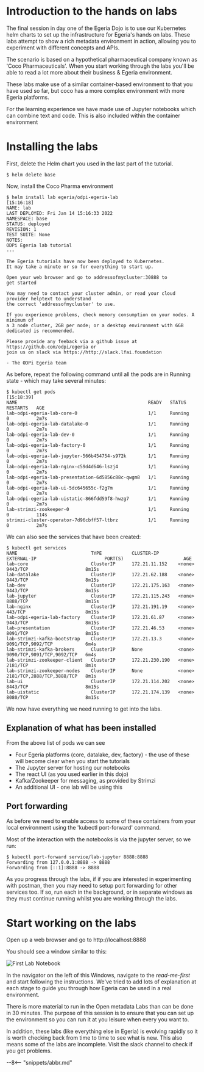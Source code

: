 <!-- SPDX-License-Identifier: CC-BY-4.0 -->
<!-- Copyright Contributors to the ODPi Egeria project 2021. -->

# Introduction to the hands on labs
The final session in day one of the Egeria Dojo is to use our Kubernetes helm charts to set up the infrastructure for Egeria's hands on labs.  These labs attempt to show a rich metadata environment in action, allowing you to experiment with different concepts and APIs.

The scenario is based on a hypothetical pharmaceutical company known as 'Coco Pharmaceuticals'. When you
start working through the labs you'll be able to read a lot more about their business & Egeria environment.

These labs make use of a similar container-based environment to that you have used so far,
but coco has a more complex environment with more Egeria platforms. 

For the learning experience we have made use of Jupyter notebooks which can combine text and code. This is also included within the container environment

# Installing the labs

First, delete the Helm chart you used in the last part of the tutorial.
```console
$ helm delete base
```

Now, install the Coco Pharma environment
```console
$ helm install lab egeria/odpi-egeria-lab                                [15:16:18]
NAME: lab
LAST DEPLOYED: Fri Jan 14 15:16:33 2022
NAMESPACE: base
STATUS: deployed
REVISION: 1
TEST SUITE: None
NOTES:
ODPi Egeria lab tutorial
---

The Egeria tutorials have now been deployed to Kubernetes.
It may take a minute or so for everything to start up.

Open your web browser and go to addressofmycluster:30888 to
get started

You may need to contact your cluster admin, or read your cloud provider helptext to understand
the correct 'addressofmycluster' to use.

If you experience problems, check memory consumption on your nodes. A minimum of
a 3 node cluster, 2GB per node; or a desktop environment with 6GB dedicated is recommended.

Please provide any feeback via a github issue at https://github.com/odpi/egeria or
join us on slack via https://http://slack.lfai.foundation

- The ODPi Egeria team
```
As before, repeat the following command until all the pods are in Running state - which may take several minutes:
```console
$ kubectl get pods                                                              [15:18:39]
NAME                                                READY   STATUS    RESTARTS   AGE
lab-odpi-egeria-lab-core-0                          1/1     Running   0          2m7s
lab-odpi-egeria-lab-datalake-0                      1/1     Running   0          2m7s
lab-odpi-egeria-lab-dev-0                           1/1     Running   0          2m7s
lab-odpi-egeria-lab-factory-0                       1/1     Running   0          2m7s
lab-odpi-egeria-lab-jupyter-566b454754-s972k        1/1     Running   0          2m7s
lab-odpi-egeria-lab-nginx-c59d4d646-lszj4           1/1     Running   0          2m7s
lab-odpi-egeria-lab-presentation-6d5856c88c-qwgm8   1/1     Running   0          2m7s
lab-odpi-egeria-lab-ui-5dc645655c-f2g7m             1/1     Running   0          2m7s
lab-odpi-egeria-lab-uistatic-866fdd59f8-hwzg7       1/1     Running   0          2m7s
lab-strimzi-zookeeper-0                             1/1     Running   0          114s
strimzi-cluster-operator-7d96cbff57-ltbrz           1/1     Running   0          2m7s
```

We can also see the services that have been created:
```console
$ kubectl get services
NAME                           TYPE           CLUSTER-IP       EXTERNAL-IP                         PORT(S)                      AGE
lab-core                       ClusterIP      172.21.11.152    <none>                              9443/TCP                     8m15s
lab-datalake                   ClusterIP      172.21.62.188    <none>                              9443/TCP                     8m15s
lab-dev                        ClusterIP      172.21.175.163   <none>                              9443/TCP                     8m15s
lab-jupyter                    ClusterIP      172.21.115.243   <none>                              8888/TCP                     8m15s
lab-nginx                      ClusterIP      172.21.191.19    <none>                              443/TCP                      8m15s
lab-odpi-egeria-lab-factory    ClusterIP      172.21.61.87     <none>                              9443/TCP                     8m15s
lab-presentation               ClusterIP      172.21.46.53     <none>                              8091/TCP                     8m15s
lab-strimzi-kafka-bootstrap    ClusterIP      172.21.13.3      <none>                              9091/TCP,9092/TCP            6m4s
lab-strimzi-kafka-brokers      ClusterIP      None             <none>                              9090/TCP,9091/TCP,9092/TCP   6m4s
lab-strimzi-zookeeper-client   ClusterIP      172.21.230.190   <none>                              2181/TCP                     8m1s
lab-strimzi-zookeeper-nodes    ClusterIP      None             <none>                              2181/TCP,2888/TCP,3888/TCP   8m1s
lab-ui                         ClusterIP      172.21.114.202   <none>                              8443/TCP                     8m15s
lab-uistatic                   ClusterIP      172.21.174.139   <none>                              8080/TCP                     8m15s
```
We now have everything we need running to get into the labs.

## Explanation of what has been installed

From the above list of pods we can see

* Four Egeria platforms (core, datalake, dev, factory) - the use of these will become clear when you start the tutorials
* The Jupyter server for hosting our notebooks
* The react UI (as you used earlier in this dojo)
* Kafka/Zookeeper for messaging, as provided by Strimzi
* An additional UI - one lab will be using this

## Port forwarding

As before we need to enable access to some of these containers from your local environment using the 'kubectl port-forward' command.

Most of the interaction with the notebooks is via the jupyter server, so we run:

```console
$ kubectl port-forward service/lab-jupyter 8888:8888
Forwarding from 127.0.0.1:8888 -> 8888
Forwarding from [::1]:8888 -> 8888
```

As you progress through the labs, if if you are interested in experimenting with postman, then you may need to setup port forwarding for other services too. If so, run each in the background, or in separate windows as they must continue running whilst you are working through the labs.

# Start working on the labs

Open up a web browser and go to http://localhost:8888

You should see a window similar to this:

![First Lab Notebook](/egeria-docs/education/tutorials/jupyter-tutorial/jupyter-notebook-browser-window.png)

In the navigator on the left of this Windows, navigate to the *read-me-first* and start following the instructions. We've tried to add lots of explanation at each stage to guide you through how Egeria can be used in a real environment.

There is more material to run in the Open metadata Labs than can be done in 30 minutes. The purpose of this session is to ensure that you can set up the environment so you can run it at you leisure when every you want to.

In addition, these labs (like everything else in Egeria) is evolving rapidly so it is worth checking back from time to time to see what is new. This also means some of the labs are incomplete. Visit the slack channel to check if you get problems.



--8<-- "snippets/abbr.md"
